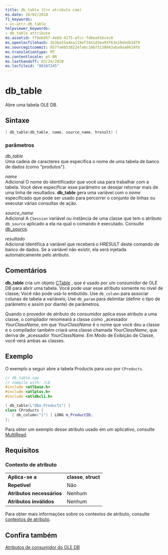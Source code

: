```yaml
---
title: db_table (C++ atributo com)
ms.date: 10/02/2018
f1_keywords:
- vc-attr.db_table
helpviewer_keywords:
- db_table attribute
ms.assetid: ff9eb957-4e6d-4175-afcc-fd8ea916cec0
ms.openlocfilehash: 2b3be55a4ea118ef3441d3ea93f63e19ebdb3d79
ms.sourcegitcommit: 857fa6b530224fa6c18675138043aba9aa0619fb
ms.translationtype: MT
ms.contentlocale: pt-BR
ms.lasthandoff: 03/24/2020
ms.locfileid: "80167245"
---
```

# <a name="db_table"></a>db_table

Abre uma tabela OLE DB.

## <a name="syntax"></a>Sintaxe

```cpp
[ db_table(db_table, name, source_name, hresult) ]
```

### <a name="parameters"></a>parâmetros

*db_table*<br/>
Uma cadeia de caracteres que especifica o nome de uma tabela de banco de dados (como "produtos").

*name*<br/>
Adicional O nome do identificador que você usa para trabalhar com a tabela. Você deve especificar esse parâmetro se desejar retornar mais de uma linha de resultados. **db_table** gera uma variável com o *nome* especificado que pode ser usado para percorrer o conjunto de linhas ou executar várias consultas de ação.

*source_name*<br/>
Adicional A `CSession` variável ou instância de uma classe que tem o atributo `db_source` aplicado a ela na qual o comando é executado. Consulte [db_source](db-source.md).

*resultado*<br/>
Adicional Identifica a variável que receberá o HRESULT deste comando de banco de dados. Se a variável não existir, ela será injetada automaticamente pelo atributo.

## <a name="remarks"></a>Comentários

**db_table** cria um objeto [CTable](../../data/oledb/ctable-class.md) , que é usado por um consumidor de OLE DB para abrir uma tabela. Você pode usar esse atributo somente no nível de classe; Você não pode usá-lo embutido. Use `db_column` para associar colunas de tabela a variáveis; Use `db_param` para delimitar (definir o tipo de parâmetro e assim por diante) de parâmetros.

Quando o provedor de atributo do consumidor aplica esse atributo a uma classe, o compilador renomeará a classe como \_acessador *YourClassName*, em que *YourClassName* é o nome que você deu a classe e o compilador também criará uma classe chamada *YourClassName*, que deriva de \_acessador *YourClassName*.  Em Modo de Exibição de Classe, você verá ambas as classes.

## <a name="example"></a>Exemplo

O exemplo a seguir abre a tabela Products para uso por `CProducts`.

```cpp
// db_table.cpp
// compile with: /LD
#include <atlbase.h>
#include <atlplus.h>
#include <atldbcli.h>

[ db_table(L"dbo.Products") ]
class CProducts {
   [ db_column("1") ] LONG m_ProductID;
};
```

Para obter um exemplo desse atributo usado em um aplicativo, consulte [MultiRead](https://github.com/Microsoft/VCSamples/tree/master/VC2010Samples/ATL/OLEDB/Consumer).

## <a name="requirements"></a>Requisitos

### <a name="attribute-context"></a>Contexto de atributo

|||
|-|-|
|**Aplica-se a**|**classe**, **struct**|
|**Repetível**|Não|
|**Atributos necessários**|Nenhum|
|**Atributos inválidos**|Nenhum|

Para obter mais informações sobre os contextos de atributo, consulte [contextos de atributo](cpp-attributes-com-net.md#contexts).

## <a name="see-also"></a>Confira também

[Atributos de consumidor do OLE DB](ole-db-consumer-attributes.md)
